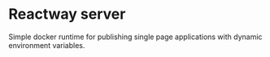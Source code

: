 # Reactway server

Simple docker runtime for publishing single page applications with dynamic environment variables.
